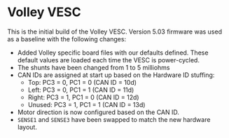 # Volley VESC
This is the initial build of the Volley VESC.  Version 5.03 firmware was used as a baseline with the following changes:
 - Added Volley specific board files with our defaults defined.  These default values are loaded each time the VESC is power-cycled.
 - The shunts have been changed from 1 to 5 milliohms
 - CAN IDs are assigned at start up based on the Hardware ID stuffing:
    - Top: PC3 = 0, PC1 = 0 (CAN ID = 10d)
	- Left: PC3 = 0, PC1 = 1 (CAN ID = 11d)
	- Right: PC3 = 1, PC1 = 0 (CAN ID = 12d)
	- Unused: PC3 = 1, PC1 = 1 (CAN ID = 13d)
 - Motor direction is now configured based on the CAN ID.
 - `SENSE1` and `SENSE3` have been swapped to match the new hardware layout.
